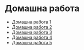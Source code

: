 Домашна работа
==============

* [Домашна работа 1](1)
* [Домашна работа 2](2)
* [Домашна работа 3](3)
* [Домашна работа 4](4)
* [Домашна работа 5](5)
